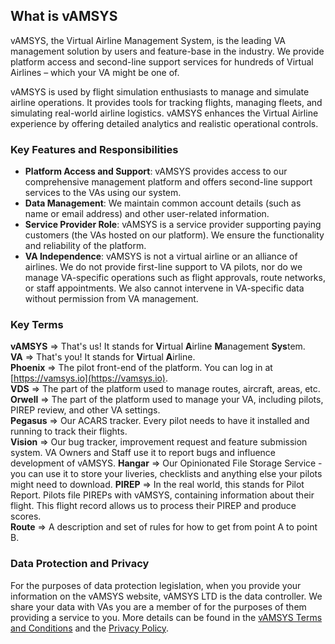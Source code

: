 ## What is vAMSYS

vAMSYS, the Virtual Airline Management System, is the leading VA management solution by users and feature-base in the industry. We provide platform access and second-line support services for hundreds of Virtual Airlines – which your VA might be one of.

vAMSYS is used by flight simulation enthusiasts to manage and simulate airline operations. It provides tools for tracking flights, managing fleets, and simulating real-world airline logistics. vAMSYS enhances the Virtual Airline experience by offering detailed analytics and realistic operational controls.

### Key Features and Responsibilities

- **Platform Access and Support**: vAMSYS provides access to our comprehensive management platform and offers second-line support services to the VAs using our system.
- **Data Management**: We maintain common account details (such as name or email address) and other user-related information.
- **Service Provider Role**: vAMSYS is a service provider supporting paying customers (the VAs hosted on our platform). We ensure the functionality and reliability of the platform.
- **VA Independence**: vAMSYS is not a virtual airline or an alliance of airlines. We do not provide first-line support to VA pilots, nor do we manage VA-specific operations such as flight approvals, route networks, or staff appointments. We also cannot intervene in VA-specific data without permission from VA management.

### Key Terms

**vAMSYS** => That's us! It stands for **V**irtual **A**irline **M**anagement **Sys**tem.  
**VA** => That's you! It stands for **V**irtual **A**irline.  
**Phoenix** => The pilot front-end of the platform. You can log in at [https://vamsys.io](https://vamsys.io).  
**VDS** => The part of the platform used to manage routes, aircraft, areas, etc.  
**Orwell** => The part of the platform used to manage your VA, including pilots, PIREP review, and other VA settings.  
**Pegasus** => Our ACARS tracker. Every pilot needs to have it installed and running to track their flights.  
**Vision** => Our bug tracker, improvement request and feature submission system. VA Owners and Staff use it to report bugs and influence development of vAMSYS.
**Hangar** => Our Opinionated File Storage Service - you can use it to store your liveries, checklists and anything else your pilots might need to download.
**PIREP** => In the real world, this stands for Pilot Report. Pilots file PIREPs with vAMSYS, containing information about their flight. This flight record allows us to process their PIREP and produce scores.  
**Route** => A description and set of rules for how to get from point A to point B.

### Data Protection and Privacy
For the purposes of data protection legislation, when you provide your information on the vAMSYS website, vAMSYS LTD is the data controller. We share your data with VAs you are a member of for the purposes of them providing a service to you. More details can be found in the [vAMSYS Terms and Conditions](https://vamsys.io/legal) and the [Privacy Policy](https://vamsys.io/legal).

[//]: # (Learn how to get CacheAdvance set up in your project in under thirty minutes or it's free. {% .lead %})

[//]: # ()
[//]: # ({% quick-links %})

[//]: # ()
[//]: # ({% quick-link title="Installation" icon="installation" href="/" description="Step-by-step guides to setting up your system and installing the library." /%})

[//]: # ()
[//]: # ({% quick-link title="Architecture guide" icon="presets" href="/" description="Learn how the internals work and contribute." /%})

[//]: # ()
[//]: # ({% quick-link title="Plugins" icon="plugins" href="/" description="Extend the library with third-party plugins or write your own." /%})

[//]: # ()
[//]: # ({% quick-link title="API reference" icon="theming" href="/" description="Learn to easily customize and modify your app's visual design to fit your brand." /%})

[//]: # ()
[//]: # ({% /quick-links %})

[//]: # ()
[//]: # (Possimus saepe veritatis sint nobis et quam eos. Architecto consequatur odit perferendis fuga eveniet possimus rerum cumque. Ea deleniti voluptatum deserunt voluptatibus ut non iste.)

[//]: # ()
[//]: # (---)

[//]: # ()
[//]: # (## Quick start)

[//]: # ()
[//]: # (Sit commodi iste iure molestias qui amet voluptatem sed quaerat. Nostrum aut pariatur. Sint ipsa praesentium dolor error cumque velit tenetur.)

[//]: # ()
[//]: # (### Installing dependencies)

[//]: # ()
[//]: # (Sit commodi iste iure molestias qui amet voluptatem sed quaerat. Nostrum aut pariatur. Sint ipsa praesentium dolor error cumque velit tenetur quaerat exercitationem. Consequatur et cum atque mollitia qui quia necessitatibus.)

[//]: # ()
[//]: # (```shell)

[//]: # (npm install @tailwindlabs/cache-advance)

[//]: # (```)

[//]: # ()
[//]: # (Possimus saepe veritatis sint nobis et quam eos. Architecto consequatur odit perferendis fuga eveniet possimus rerum cumque. Ea deleniti voluptatum deserunt voluptatibus ut non iste. Provident nam asperiores vel laboriosam omnis ducimus enim nesciunt quaerat. Minus tempora cupiditate est quod.)

[//]: # ()
[//]: # ({% callout type="warning" title="Oh no! Something bad happened!" %})

[//]: # (This is what a disclaimer message looks like. You might want to include inline `code` in it. Or maybe you’ll want to include a [link]&#40;/&#41; in it. I don’t think we should get too carried away with other scenarios like lists or tables — that would be silly.)

[//]: # ({% /callout %})

[//]: # ()
[//]: # (### Configuring the library)

[//]: # ()
[//]: # (Sit commodi iste iure molestias qui amet voluptatem sed quaerat. Nostrum aut pariatur. Sint ipsa praesentium dolor error cumque velit tenetur quaerat exercitationem. Consequatur et cum atque mollitia qui quia necessitatibus.)

[//]: # ()
[//]: # (```js)

[//]: # (// cache-advance.config.js)

[//]: # (export default {)

[//]: # (  strategy: 'predictive',)

[//]: # (  engine: {)

[//]: # (    cpus: 12,)

[//]: # (    backups: ['./storage/cache.wtf'],)

[//]: # (  },)

[//]: # (})

[//]: # (```)

[//]: # ()
[//]: # (Possimus saepe veritatis sint nobis et quam eos. Architecto consequatur odit perferendis fuga eveniet possimus rerum cumque. Ea deleniti voluptatum deserunt voluptatibus ut non iste. Provident nam asperiores vel laboriosam omnis ducimus enim nesciunt quaerat. Minus tempora cupiditate est quod.)

[//]: # ()
[//]: # ({% callout title="You should know!" %})

[//]: # (This is what a disclaimer message looks like. You might want to include inline `code` in it. Or maybe you’ll want to include a [link]&#40;/&#41; in it. I don’t think we should get too carried away with other scenarios like lists or tables — that would be silly.)

[//]: # ({% /callout %})

[//]: # ()
[//]: # (---)

[//]: # ()
[//]: # (## Basic usage)

[//]: # ()
[//]: # (Praesentium laudantium magni. Consequatur reiciendis aliquid nihil iusto ut in et. Quisquam ut et aliquid occaecati. Culpa veniam aut et voluptates amet perspiciatis. Qui exercitationem in qui. Vel qui dignissimos sit quae distinctio.)

[//]: # ()
[//]: # (### Your first cache)

[//]: # ()
[//]: # (Minima vel non iste debitis. Consequatur repudiandae et quod accusamus sit molestias consequatur aperiam. Et sequi ipsa eum voluptatibus ipsam. Et quisquam ut.)

[//]: # ()
[//]: # (Qui quae esse aspernatur fugit possimus. Quam sed molestiae temporibus. Eum perferendis dignissimos provident ea et. Et repudiandae quasi accusamus consequatur dolore nobis. Quia reiciendis necessitatibus a blanditiis iste quia. Ut quis et amet praesentium sapiente.)

[//]: # ()
[//]: # (Atque eos laudantium. Optio odit aspernatur consequuntur corporis soluta quidem sunt aut doloribus. Laudantium assumenda commodi.)

[//]: # ()
[//]: # (### Clearing the cache)

[//]: # ()
[//]: # (Vel aut velit sit dolor aut suscipit at veritatis voluptas. Laudantium tempore praesentium. Qui ut voluptatem.)

[//]: # ()
[//]: # (Ea est autem fugiat velit esse a alias earum. Dolore non amet soluta eos libero est. Consequatur qui aliquam qui odit eligendi ut impedit illo dignissimos.)

[//]: # ()
[//]: # (Ut dolore qui aut nam. Natus temporibus nisi voluptatum labore est ex error vel officia. Vero repellendus ut. Suscipit voluptate et placeat. Eius quo corporis ab et consequatur quisquam. Nihil officia facere dolorem occaecati alias deleniti deleniti in.)

[//]: # ()
[//]: # (### Adding middleware)

[//]: # ()
[//]: # (Officia nobis tempora maiores id iusto magni reprehenderit velit. Quae dolores inventore molestiae perspiciatis aut. Quis sequi officia quasi rem officiis officiis. Nesciunt ut cupiditate. Sunt aliquid explicabo enim ipsa eum recusandae. Vitae sunt eligendi et non beatae minima aut.)

[//]: # ()
[//]: # (Harum perferendis aut qui quibusdam tempore laboriosam voluptatum qui sed. Amet error amet totam exercitationem aut corporis accusantium dolorum. Perspiciatis aut animi et. Sed unde error ut aut rerum.)

[//]: # ()
[//]: # (Ut quo libero aperiam mollitia est repudiandae quaerat corrupti explicabo. Voluptas accusantium sed et doloribus voluptatem fugiat a mollitia. Numquam est magnam dolorem asperiores fugiat. Soluta et fuga amet alias temporibus quasi velit. Laudantium voluptatum perspiciatis doloribus quasi facere. Eveniet deleniti veniam et quia veritatis minus veniam perspiciatis.)

[//]: # ()
[//]: # (---)

[//]: # ()
[//]: # (## Getting help)

[//]: # ()
[//]: # (Consequuntur et aut quisquam et qui consequatur eligendi. Necessitatibus dolorem sit. Excepturi cumque quibusdam soluta ullam rerum voluptatibus. Porro illo sequi consequatur nisi numquam nisi autem. Ut necessitatibus aut. Veniam ipsa voluptatem sed.)

[//]: # ()
[//]: # (### Submit an issue)

[//]: # ()
[//]: # (Inventore et aut minus ut voluptatem nihil commodi doloribus consequatur. Facilis perferendis nihil sit aut aspernatur iure ut dolores et. Aspernatur odit dignissimos. Aut qui est sint sint.)

[//]: # ()
[//]: # (Facere aliquam qui. Dolorem officia ipsam adipisci qui molestiae. Error voluptatem reprehenderit ex.)

[//]: # ()
[//]: # (Consequatur enim quia maiores aperiam et ipsum dicta. Quam ut sit facere sit quae. Eligendi veritatis aut ut veritatis iste ut adipisci illo.)

[//]: # ()
[//]: # (### Join the community)

[//]: # ()
[//]: # (Praesentium facilis iste aliquid quo quia a excepturi. Fuga reprehenderit illo sequi voluptatem voluptatem omnis. Id quia consequatur rerum consectetur eligendi et omnis. Voluptates iusto labore possimus provident praesentium id vel harum quisquam. Voluptatem provident corrupti.)

[//]: # ()
[//]: # (Eum et ut. Qui facilis est ipsa. Non facere quia sequi commodi autem. Dicta autem sit sequi omnis impedit. Eligendi amet dolorum magnam repudiandae in a.)

[//]: # ()
[//]: # (Molestiae iusto ut exercitationem dolorem unde iusto tempora atque nihil. Voluptatem velit facere laboriosam nobis ea. Consequatur rerum velit ipsum ipsam. Et qui saepe consequatur minima laborum tempore voluptatum et. Quia eveniet eaque sequi consequatur nihil eos.)
